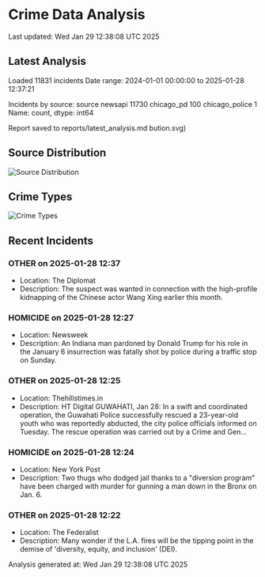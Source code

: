 # Crime Data Analysis
Last updated: Wed Jan 29 12:38:08 UTC 2025

## Latest Analysis

Loaded 11831 incidents
Date range: 2024-01-01 00:00:00 to 2025-01-28 12:37:21

Incidents by source:
source
newsapi           11730
chicago_pd          100
chicago_police        1
Name: count, dtype: int64

Report saved to reports/latest_analysis.md
bution.svg)

## Source Distribution
![Source Distribution](images/source_distribution.svg)

## Crime Types
![Crime Types](images/crime_types.svg)

## Recent Incidents

### OTHER on 2025-01-28 12:37
- Location: The Diplomat
- Description: The suspect was wanted in connection with the high-profile kidnapping of the Chinese actor Wang Xing earlier this month.


### HOMICIDE on 2025-01-28 12:27
- Location: Newsweek
- Description: An Indiana man pardoned by Donald Trump for his role in the January 6 insurrection was fatally shot by police during a traffic stop on Sunday.


### OTHER on 2025-01-28 12:25
- Location: Thehillstimes.in
- Description: HT Digital GUWAHATI, Jan 28: In a swift and coordinated operation, the Guwahati Police successfully rescued a 23-year-old youth who was reportedly abducted, the city police officials informed on Tuesday. The rescue operation was carried out by a Crime and Gen…


### HOMICIDE on 2025-01-28 12:24
- Location: New York Post
- Description: Two thugs who dodged jail thanks to a "diversion program" have been charged with murder for gunning a man down in the Bronx on Jan. 6.


### OTHER on 2025-01-28 12:22
- Location: The Federalist
- Description: Many wonder if the L.A. fires will be the tipping point in the demise of 'diversity, equity, and inclusion' (DEI).

Analysis generated at: Wed Jan 29 12:38:08 UTC 2025
